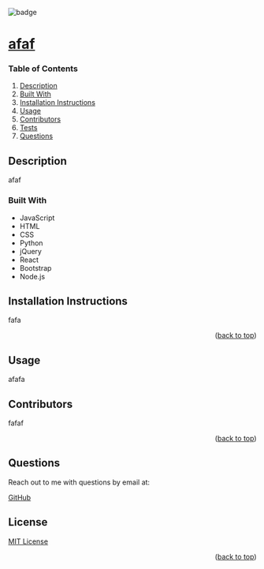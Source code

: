 
<div id="top"></div>

![badge](https://img.shields.io/badge/license-MIT-brightgreen)

# [afaf](fafa)

### Table of Contents

1. [Description](#description)
2. [Built With](#built-with)
3. [Installation Instructions](#installation-instructions)
4. [Usage](#usage)
5. [Contributors](#contributors)
6. [Tests](#tests)
7. [Questions](#questions)

## Description

afaf

### Built With


* JavaScript
* HTML
* CSS
* Python
* jQuery
* React
* Bootstrap
* Node.js 

## Installation Instructions

fafa

<p align="right">(<a href="#top">back to top</a>)</p>

## Usage

afafa

## Contributors

fafaf

<p align="right">(<a href="#top">back to top</a>)</p>



## Questions

Reach out to me with questions by email at:
<fafa>

[GitHub](https://github.com/afaf)


## License

[MIT License](https://spdx.org/licenses/MIT.html)


<p align="right">(<a href="#top">back to top</a>)</p>
